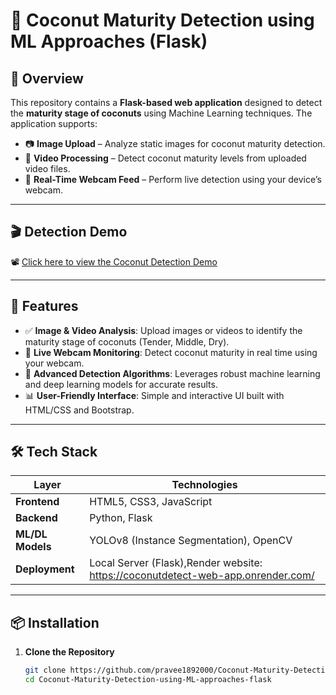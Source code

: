 # 🥥 Coconut Maturity Detection using ML Approaches (Flask)

## 🌟 Overview

This repository contains a **Flask-based web application** designed to detect the **maturity stage of coconuts** using Machine Learning techniques. The application supports:

- 📷 **Image Upload** – Analyze static images for coconut maturity detection.  
- 🎥 **Video Processing** – Detect coconut maturity levels from uploaded video files.  
- 📡 **Real-Time Webcam Feed** – Perform live detection using your device’s webcam.

---
## 🎬 Detection Demo

📽️ [Click here to view the Coconut Detection Demo](static/demo/coconut_detection_demo.mp4)


---
## 🚀 Features

- ✅ **Image & Video Analysis**: Upload images or videos to identify the maturity stage of coconuts (Tender, Middle, Dry).
- 🎦 **Live Webcam Monitoring**: Detect coconut maturity in real time using your webcam.
- 🤖 **Advanced Detection Algorithms**: Leverages robust machine learning and deep learning models for accurate results.
- 📊 **User-Friendly Interface**: Simple and interactive UI built with HTML/CSS and Bootstrap.

---

## 🛠️ Tech Stack

| Layer           | Technologies                             |
|------------------|------------------------------------------|
| **Frontend**     | HTML5, CSS3, JavaScript       |
| **Backend**      | Python, Flask                            |
| **ML/DL Models** | YOLOv8 (Instance Segmentation), OpenCV   |
| **Deployment**   | Local Server (Flask),Render website: https://coconutdetect-web-app.onrender.com/                 |

---

## 📦 Installation

1. **Clone the Repository**  
   ```bash
   git clone https://github.com/pravee1892000/Coconut-Maturity-Detection-using-ML-approaches-flask.git
   cd Coconut-Maturity-Detection-using-ML-approaches-flask

